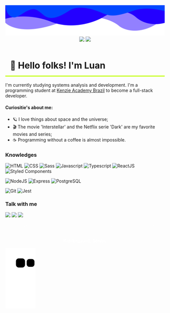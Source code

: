 <img src="./imgs/banner-github.png">

<div align="center">
<img height="150" src="https://github-readme-stats.vercel.app/api?username=LuanFlorencioo&hide=contribs&count_private=true&show_icons=true&bg_color=0,2400ff,000&title_color=fff&text_color=fff&icon_color=fff&border_color=0024ff" />
<img height="150" src="https://github-readme-stats.vercel.app/api/top-langs/?username=LuanFlorencioo&bg_color=0,000,2400ff&title_color=fff&text_color=fff&icon_color=fff&border_color=0024ff&layout=compact" /> 
</div>

<h1 style="border-bottom: 3px solid #c0ff09 ; padding: 15px; font-weight: 700;">👋 Hello folks! I'm Luan</h1>

I'm currently studying systems analysis and development. I'm a programming student at [Kenzie Academy Brazil](https://kenzie.com.br/) to become a full-stack developer.

<h4>Curiositie's about me:</h4>

- 🪐 I love things about space and the universe;
- 🎬 The movie 'Interstellar' and the Netflix serie 'Dark' are my favorite movies and series;
- ☕ Programming without a coffee is almost impossible.

### Knowledges

![HTML](https://img.shields.io/badge/HTML-200?style=for-the-badge&logo=html5&logoColor=a00)
![CSS](https://img.shields.io/badge/CSS-002?style=for-the-badge&logo=css3&logoColor=0af)
![Sass](https://img.shields.io/badge/SASS-151515?style=for-the-badge&logo=sass&logoColor=)
![Javascript](https://img.shields.io/badge/JavaScript-000?style=for-the-badge&logo=javascript&logoColor=f7df1e)
![Typescript](https://img.shields.io/badge/TypeScript-007ACC?style=for-the-badge&logo=typescript&logoColor=fff)
![ReactJS](https://img.shields.io/badge/React-20232A?style=for-the-badge&logo=react&logoColor=61DAFB)
![Styled Components](https://img.shields.io/badge/styled--components-428?style=for-the-badge&logo=styled-components&logoColor=fff)

![NodeJS](https://img.shields.io/badge/Node.js-379237?style=for-the-badge&logo=node.js&logoColor=fff)
![Express](https://img.shields.io/badge/Express-ddd?style=for-the-badge&logo=express&logoColor=000)
![PostgreSQL](https://img.shields.io/badge/PostgreSQL-111?style=for-the-badge&logo=postgresql&logoColor=)

![Git](https://img.shields.io/badge/GIT-ddd?style=for-the-badge&logo=git&logoColor=)
![Jest](https://img.shields.io/badge/Jest-502?style=for-the-badge&logo=jest&logoColor=)

### Talk with me

<a href="https://discord.gg/8fxVFaMD"><img src="https://img.shields.io/badge/discord-222?style=for-the-badge&logo=discord&logoColor=" target="_blank"></a>
<a href="https://www.linkedin.com/in/luanflorencioo"><img src="https://img.shields.io/badge/linkedin-23a?style=for-the-badge&logo=linkedin&logoColor=" target="_blank"></a>
<a href="https://join.slack.com/t/luanflorenciocontato/shared_invite/zt-1csxrxn7o-3S8seSP8W4~GJZUBGSaE0Q"><img src="https://img.shields.io/badge/slack-000?style=for-the-badge&logo=slack&logoColor=f33" target="_blank"></a>

<p align="center" style="color: #fff; font-weight: 100"><q>Life can only be understood looking back, but it can only be lived looking forward.</q></p>
<p align="center" style="color: #fff; font-weight: 700">Kierkegaard, Søren.</p>

<img align="center" src="https://github.com/LuanFlorencioo/LuanFlorencioo/blob/output/github-contribution-grid-snake.svg" />
